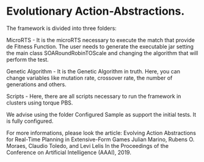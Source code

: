 # Evolutionary Action-Abstractions.

The framework is divided into three folders:

MicroRTS - It is the microRTS necessary to execute the match that provide de Fitness Function. The user needs to generate the executable jar setting the main class SOARoundRobinTOScale and changing the algorithm that will perform the test. 

Genetic Algorithm - It is the Genetic Algorithm in truth. Here, you can change variables like mutation rate, crossover rate, the number of generations and others. 

Scripts - Here, there are all scripts necessary to run the framework in clusters using torque PBS. 

We advise using the folder Configured Sample as support the initial tests. It is fully configured.

For more informations, please look the article:
Evolving Action Abstractions for Real-Time Planning in Extensive-Form Games
Julian Marino, Rubens O. Moraes, Claudio Toledo, and Levi Lelis
In the Proceedings of the Conference on Artificial Intelligence (AAAI), 2019.
